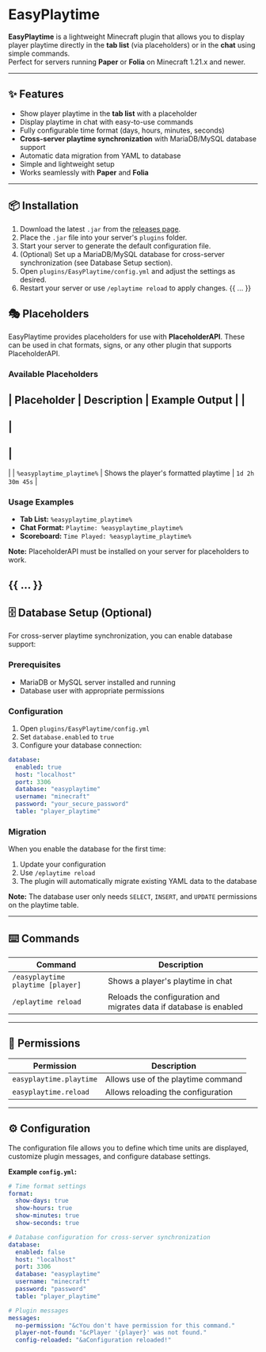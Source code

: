 # EasyPlaytime

**EasyPlaytime** is a lightweight Minecraft plugin that allows you to display player playtime directly in the **tab list** (via placeholders) or in the **chat** using simple commands.  
Perfect for servers running **Paper** or **Folia** on Minecraft 1.21.x and newer.

---

## ✨ Features

- Show player playtime in the **tab list** with a placeholder  
- Display playtime in chat with easy-to-use commands  
- Fully configurable time format (days, hours, minutes, seconds)  
- **Cross-server playtime synchronization** with MariaDB/MySQL database support
- Automatic data migration from YAML to database  
- Simple and lightweight setup  
- Works seamlessly with **Paper** and **Folia**  

---

## 📦 Installation

1. Download the latest `.jar` from the [releases page](#).  
2. Place the `.jar` file into your server's `plugins` folder.  
3. Start your server to generate the default configuration file.  
4. (Optional) Set up a MariaDB/MySQL database for cross-server synchronization (see Database Setup section).  
5. Open `plugins/EasyPlaytime/config.yml` and adjust the settings as desired.  
6. Restart your server or use `/eplaytime reload` to apply changes.
{{ ... }}

## 🎭 Placeholders

EasyPlaytime provides placeholders for use with **PlaceholderAPI**. These can be used in chat formats, signs, or any other plugin that supports PlaceholderAPI.

### Available Placeholders

|
 Placeholder 
|
 Description 
|
 Example Output 
|
|
-------------
|
-------------
|
----------------
|
|
`%easyplaytime_playtime%`
|
 Shows the player's formatted playtime 
|
`1d 2h 30m 45s`
|

### Usage Examples

- **Tab List:** `%easyplaytime_playtime%`
- **Chat Format:** `Playtime: %easyplaytime_playtime%`
- **Scoreboard:** `Time Played: %easyplaytime_playtime%`

**Note:** PlaceholderAPI must be installed on your server for placeholders to work.

{{ ... }}
---

## 🗄️ Database Setup (Optional)

For cross-server playtime synchronization, you can enable database support:

### Prerequisites
- MariaDB or MySQL server installed and running
- Database user with appropriate permissions

### Configuration
1. Open `plugins/EasyPlaytime/config.yml`
2. Set `database.enabled` to `true`
3. Configure your database connection:

```yaml
database:
  enabled: true
  host: "localhost"
  port: 3306
  database: "easyplaytime"
  username: "minecraft"
  password: "your_secure_password"
  table: "player_playtime"
```

### Migration
When you enable the database for the first time:
1. Update your configuration
2. Use `/eplaytime reload` 
3. The plugin will automatically migrate existing YAML data to the database

**Note:** The database user only needs `SELECT`, `INSERT`, and `UPDATE` permissions on the playtime table.

---

## ⌨️ Commands

| Command | Description |
|---------|-------------|
| `/easyplaytime playtime [player]` | Shows a player's playtime in chat |
| `/eplaytime reload` | Reloads the configuration and migrates data if database is enabled |

---

## 🔑 Permissions

| Permission | Description |
|------------|-------------|
| `easyplaytime.playtime` | Allows use of the playtime command |
| `easyplaytime.reload` | Allows reloading the configuration |

---

## ⚙️ Configuration

The configuration file allows you to define which time units are displayed, customize plugin messages, and configure database settings.

**Example `config.yml`:**

```yaml
# Time format settings
format:
  show-days: true
  show-hours: true
  show-minutes: true
  show-seconds: true

# Database configuration for cross-server synchronization
database:
  enabled: false
  host: "localhost"
  port: 3306
  database: "easyplaytime"
  username: "minecraft"
  password: "password"
  table: "player_playtime"

# Plugin messages
messages:
  no-permission: "&cYou don't have permission for this command."
  player-not-found: "&cPlayer '{player}' was not found."
  config-reloaded: "&aConfiguration reloaded!"
